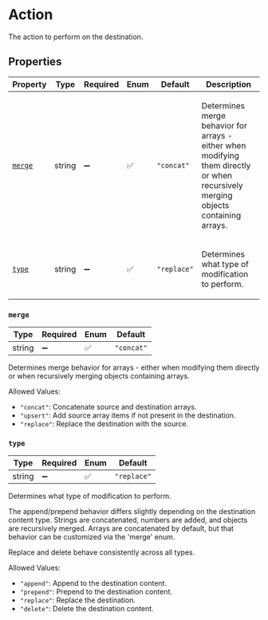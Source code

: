 # Action

The action to perform on the destination.

## Properties

| Property | Type | Required | Enum | Default | Description |
| -------- | ---- | -------- | ---- | ------- | ----------- |
| [`merge`](#merge) | string | ➖ | ✅ | `"concat"` | <p>Determines merge behavior for arrays - either when modifying them directly or when recursively merging objects containing arrays. |
| [`type`](#type) | string | ➖ | ✅ | `"replace"` | <p>Determines what type of modification to perform. |

### `merge`

| Type | Required | Enum | Default |
| ---- | -------- | ---- | ------- |
| string | ➖ | ✅ | `"concat"` |

Determines merge behavior for arrays - either when modifying them directly
or when recursively merging objects containing arrays.

Allowed Values:

- `"concat"`: Concatenate source and destination arrays.
- `"upsert"`: Add source array items if not present in the destination.
- `"replace"`: Replace the destination with the source.

### `type`

| Type | Required | Enum | Default |
| ---- | -------- | ---- | ------- |
| string | ➖ | ✅ | `"replace"` |

Determines what type of modification to perform.

The append/prepend behavior differs slightly depending on
the destination content type. Strings are concatenated,
numbers are added, and objects are recursively merged.
Arrays are concatenated by default, but that behavior can
be customized via the 'merge' enum.

Replace and delete behave consistently across all types.

Allowed Values:

- `"append"`: Append to the destination content.
- `"prepend"`: Prepend to the destination content.
- `"replace"`: Replace the destination.
- `"delete"`: Delete the destination content.
